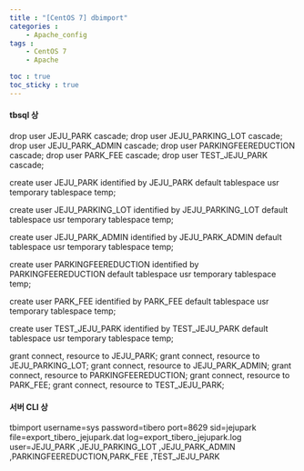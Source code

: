 ```yaml
---
title : "[CentOS 7] dbimport"
categories :
    - Apache_config
tags :
    - CentOS 7
    - Apache

toc : true
toc_sticky : true
---
```


#### tbsql 상
drop user JEJU_PARK           cascade;
drop user JEJU_PARKING_LOT    cascade;
drop user JEJU_PARK_ADMIN     cascade;
drop user PARKINGFEEREDUCTION cascade;
drop user PARK_FEE            cascade;
drop user TEST_JEJU_PARK      cascade;

create user JEJU_PARK identified by JEJU_PARK
default tablespace usr
temporary tablespace temp;

create user JEJU_PARKING_LOT identified by JEJU_PARKING_LOT
default tablespace usr
temporary tablespace temp;

create user JEJU_PARK_ADMIN identified by JEJU_PARK_ADMIN
default tablespace usr
temporary tablespace temp;

create user PARKINGFEEREDUCTION identified by PARKINGFEEREDUCTION
default tablespace usr
temporary tablespace temp;

create user PARK_FEE identified by PARK_FEE
default tablespace usr
temporary tablespace temp;

create user TEST_JEJU_PARK identified by TEST_JEJU_PARK
default tablespace usr
temporary tablespace temp;

grant connect, resource to JEJU_PARK;
grant connect, resource to JEJU_PARKING_LOT;
grant connect, resource to JEJU_PARK_ADMIN;
grant connect, resource to PARKINGFEEREDUCTION;
grant connect, resource to PARK_FEE;
grant connect, resource to TEST_JEJU_PARK;

#### 서버 CLI 상
tbimport username=sys password=tibero port=8629 sid=jejupark file=export_tibero_jejupark.dat log=export_tibero_jejupark.log user=JEJU_PARK ,JEJU_PARKING_LOT ,JEJU_PARK_ADMIN ,PARKINGFEEREDUCTION,PARK_FEE ,TEST_JEJU_PARK  